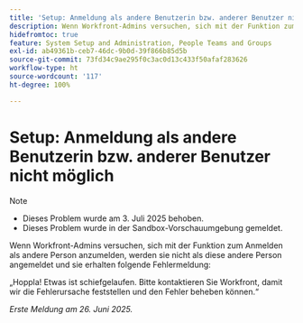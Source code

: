 ```yaml
---
title: 'Setup: Anmeldung als andere Benutzerin bzw. anderer Benutzer nicht möglich'
description: Wenn Workfront-Admins versuchen, sich mit der Funktion zum Anmelden als andere Person anzumelden, werden sie nicht als diese andere Person angemeldet und sie erhalten eine Fehlermeldung.
hidefromtoc: true
feature: System Setup and Administration, People Teams and Groups
exl-id: ab49361b-ceb7-46dc-9b0d-39f866b85d5b
source-git-commit: 73fd34c9ae295f0c3ac0d13c433f50afaf283626
workflow-type: ht
source-wordcount: '117'
ht-degree: 100%

---
```


# Setup: Anmeldung als andere Benutzerin bzw. anderer Benutzer nicht möglich

>[!NOTE]
>
>* Dieses Problem wurde am 3. Juli 2025 behoben.
>* Dieses Problem wurde in der Sandbox-Vorschauumgebung gemeldet.

Wenn Workfront-Admins versuchen, sich mit der Funktion zum Anmelden als andere Person anzumelden, werden sie nicht als diese andere Person angemeldet und sie erhalten folgende Fehlermeldung:

„Hoppla! Etwas ist schiefgelaufen. Bitte kontaktieren Sie Workfront, damit wir die Fehlerursache feststellen und den Fehler beheben können.“

_Erste Meldung am 26. Juni 2025._

